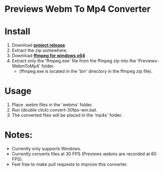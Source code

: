 # Previews Webm To Mp4 Converter

# Install
1. Download **[project release](https://github.com/Previews-app/Previews-WebmToMp4/releases/download/release/Previews-WebmToMp4-v1.0.zip)**.
2. Extract the zip somewhere.
3. Download **[ffmpeg for windows x64](https://github.com/BtbN/FFmpeg-Builds/releases/download/latest/ffmpeg-master-latest-win64-gpl.zip)**
4. Extract only the 'ffmpeg.exe' file from the ffmpeg zip into the 'Previews-WebmToMp4' folder.
   * (ffmpeg.exe is located in the 'bin' directory in the ffmpeg zip file).

# Usage
1. Place .webm files in the 'webms' folder.
2. Run (double click) convert-30fps-win.bat.
3. The converted files will be placed in the 'mp4s' folder.


# Notes:
* Currently only supports Windows.
* Currently converts files at 30 FPS (Previews webms are recorded at 60 FPS).
* Feel free to make pull requests to improve this converter.